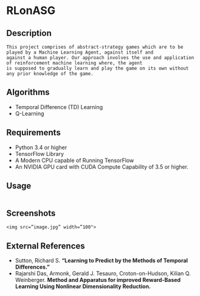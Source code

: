 # RLonASG

## Description
```
This project comprises of abstract-strategy games which are to be played by a Machine Learning Agent, against itself and
against a human player. Our approach involves the use and application of reinforcement machine learning where, the agent
is supposed to gradually learn and play the game on its own without any prior knowledge of the game. 
```

## Algorithms
* Temporal Difference (TD) Learning
* Q-Learning


## Requirements

* Python 3.4 or higher
* TensorFlow Library
* A Modern CPU capable of Running TensorFlow
* An NVIDIA GPU card with CUDA Compute Capability of 3.5 or higher.


## Usage
```

```

## Screenshots
```
<img src=”image.jpg” width=”100">
```

## External References
* Sutton, Richard S. __“Learning to Predict by the Methods of Temporal Differences.”__ 
* Rajarshi Das, Armonk, Gerald J. Tesauro, Croton-on-Hudson, Kilian Q. Weinberger. 
 __Method and Apparatus for improved Reward-Based Learning Using Nonlinear Dimensionality Reduction.__

